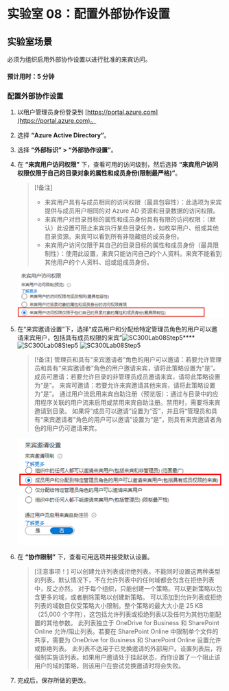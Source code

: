 ﻿---
lab:
    title: '08 - 配置外部协作设置'
    learning path: '01'
    module: '模块 03 - 实现和管理外部标识'
---

# 实验室 08：配置外部协作设置

## 实验室场景

必须为组织启用外部协作设置以进行批准的来宾访问。

#### 预计用时：5 分钟

### 配置外部协作设置

1. 以租户管理员身份登录到 [https://portal.azure.com](https://portal.azure.com)。

1. 选择 **“Azure Active Directory”**。

1. 选择 **“外部标识” > “外部协作设置”**。

1. 在 **“来宾用户访问权限”** 下，查看可用的访问级别，然后选择 **“来宾用户访问权限仅限于自己的目录对象的属性和成员身份(限制最严格)”**。

    > [!备注]
    >
    >- 来宾用户具有与成员相同的访问权限（最具包容性）：此选项为来宾提供与成员用户相同的对 Azure AD 资源和目录数据的访问权限。
    >- 来宾用户对目录目标的属性和成员身份具有有限的访问权限：（默认）此设置可阻止来宾执行某些目录任务，如枚举用户、组或其他目录资源。来宾可以看到所有非隐藏组的成员身份。
    >- 来宾用户访问仅限于其自己的目录目标的属性和成员身份（最具限制性）：使用此设置，来宾只能访问自己的个人资料。来宾不能看到其他用户的个人资料、组或组成员身份。

    ![显示来宾用户访问限制选项的屏幕图像](./media/lp1-mod3-guest-user-access-restrictions.png)

1. 在“来宾邀请设置”下，选择“成员用户和分配给特定管理员角色的用户可以邀请来宾用户，包括具有成员权限的来宾”![SC300Lab08Step5](https://user-images.githubusercontent.com/16070952/126068438-3652f70a-c57e-4f6c-823b-dc2c838a1c8b.PNG)****
![SC300Lab08Step5](https://user-images.githubusercontent.com/16070952/126068445-686279c1-bda3-4a90-8715-bb7a08fb9e26.PNG)
![SC300Lab08Step5](https://user-images.githubusercontent.com/16070952/126068456-6888e278-93bc-491f-a45f-ec8700762cc3.PNG)


    > [!备注]
    > 管理员和具有“来宾邀请者”角色的用户可以邀请：若要允许管理员和具有“来宾邀请者”角色的用户邀请来宾，请将此策略设置为“是”。
    > 成员可邀请：若要允许目录的非管理员成员邀请来宾，请将此策略设置为“是”。
    > 来宾可邀请：若要允许来宾邀请其他来宾，请将此策略设置为“是”。
    > 通过用户流启用来宾自助注册（预览版）：通过与目录中的应用程序关联的用户流来启用或禁用来宾自助注册。禁用时，需要将来宾邀请到目录。
    > 如果将“成员可以邀请”设置为“否”，并且将“管理员和具有“来宾邀请者”角色的用户可以邀请”设置为“是”，则具有来宾邀请者角色的用户仍可邀请来宾。

    ![显示来宾邀请设置的屏幕图像，其中突出显示了“来宾可以邀请”设为“否”](./media/lp1-mod3-guest-invite-settings.png)

1. 在 **“协作限制”** 下，查看可用选项并接受默认设置。

    > [注意事项！]
    > 可以创建允许列表或拒绝列表。不能同时设置这两种类型的列表。默认情况下，不在允许列表中的任何域都会包含在拒绝列表中，反之亦然。
    > 对于每个组织，只能创建一个策略。可以更新策略以包含更多的域，或者删除策略以创建新策略。
    > 可以添加到允许列表或拒绝列表的域数目仅受策略大小限制。整个策略的最大大小是 25 KB （25,000 个字符），这包括允许列表或拒绝列表以及任何为其他功能配置的其他参数。
    > 此列表独立于 OneDrive for Business 和 SharePoint Online 允许/阻止列表。若要在 SharePoint Online 中限制单个文件的共享，需要为 OneDrive for Business 和 SharePoint Online 设置允许或拒绝列表。
    > 此列表不适用于已兑换邀请的外部用户。设置列表后，将强制实施该列表。如果用户邀请处于挂起状态，而你设置了一个阻止该用户的域的策略，则该用户在尝试兑换邀请时将会失败。

1. 完成后，保存所做的更改。
